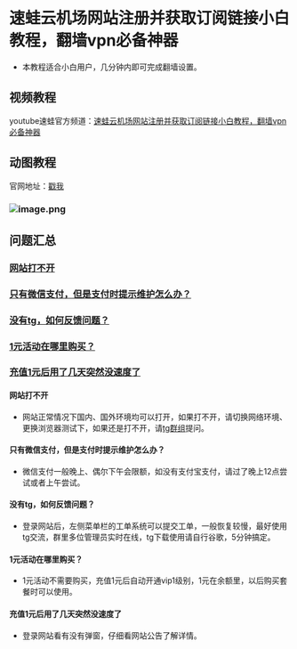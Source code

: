 # 速蛙云机场网站注册并获取订阅链接小白教程，翻墙vpn必备神器
* 本教程适合小白用户，几分钟内即可完成翻墙设置。
## 视频教程
youtube速蛙官方频道：<a href="https://www.youtube.com/watch?v=gfy3C1KaKHw" target="_blank">速蛙云机场网站注册并获取订阅链接小白教程，翻墙vpn必备神器</a>
## 动图教程
官网地址：[戳我](https://faster.bleakone.xyz/)
### ![image.png](https://media.giphy.com/media/dyLkySqL0AhEriy47z/giphy.gif)
## 问题汇总
### <a href="#mark1">网站打不开</a>
### <a href="#mark2">只有微信支付，但是支付时提示维护怎么办？</a>
### <a href="#mark2">没有tg，如何反馈问题？</a>
### <a href="#mark2">1元活动在哪里购买？</a>
### <a href="#mark2">充值1元后用了几天突然没速度了</a>
<a id="mark1"></a>

#### 网站打不开
* 网站正常情况下国内、国外环境均可以打开，如果打不开，请切换网络环境、更换浏览器测试下，如果还是打不开，请[tg群组](https://t.me/fastergroups)提问。
<a id="mark2"></a>

#### 只有微信支付，但是支付时提示维护怎么办？
* 微信支付一般晚上、偶尔下午会限额，如没有支付宝支付，请过了晚上12点尝试或者上午尝试。
<a id="mark3"></a>

#### 没有tg，如何反馈问题？
* 登录网站后，左侧菜单栏的工单系统可以提交工单，一般恢复较慢，最好使用tg交流，群里多位管理员实时在线，tg下载使用请自行谷歌，5分钟搞定。
<a id="mark4"></a>

#### 1元活动在哪里购买？
* 1元活动不需要购买，充值1元后自动开通vip1级别，1元在余额里，以后购买套餐时可以使用。
<a id="mark5"></a>

#### 充值1元后用了几天突然没速度了
* 登录网站看有没有弹窗，仔细看网站公告了解详情。
